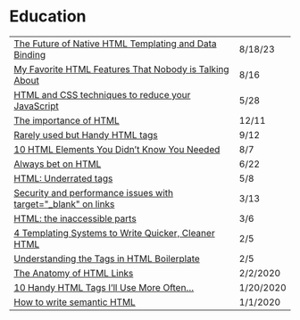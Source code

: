 # Education

|                                                                                                                                                                                                |           |
| ---------------------------------------------------------------------------------------------------------------------------------------------------------------------------------------------- | --------- |
| [The Future of Native HTML Templating and Data Binding](https://eisenbergeffect.medium.com/the-future-of-native-html-templating-and-data-binding-5f3e52fda259)                                 | 8/18/23   |
| [My Favorite HTML Features That Nobody is Talking About](https://radiant-brushlands-42789.herokuapp.com/blog.devgenius.io/my-favorite-html-features-that-nobody-is-talking-about-88dc28c9e92b) | 8/16      |
| [HTML and CSS techniques to reduce your JavaScript](https://calendar.perfplanet.com/2020/html-and-css-techniques-to-reduce-your-javascript/)                                                   | 5/28      |
| [The importance of HTML](https://jerryjones.dev/2020/04/20/the-importance-of-html/)                                                                                                            | 12/11     |
| [Rarely used but Handy HTML tags](https://medium.com/swlh/rarely-used-but-handy-html-tags-d000cd3050b3)                                                                                        | 9/12      |
| [10 HTML Elements You Didn’t Know You Needed](https://medium.com/@emmabostian/10-html-tags-you-didnt-know-you-needed-2f9d288707ec)                                                             | 8/7       |
| [Always bet on HTML](https://gomakethings.com/always-bet-on-html/?mc\_cid=ac13b13393\&mc\_eid=\[UNIQID])                                                                                       | 6/22      |
| [HTML: Underrated tags](https://itnext.io/html-underrated-tags-119ef3e45b94)                                                                                                                   | 5/8       |
| [Security and performance issues with target="\_blank" on links](https://gomakethings.com/security-and-performance-issues-with-target\_blank-on-links/?mc\_cid=6325cab52b\&mc\_eid=\[UNIQID])  | 3/13      |
| [HTML: the inaccessible parts](https://gomakethings.com/html-the-inaccessible-parts/?mc\_cid=9fdbc39446\&mc\_eid=\[UNIQID])                                                                    | 3/6       |
| [4 Templating Systems to Write Quicker, Cleaner HTML](https://medium.com/@bretcameron/so-you-think-you-know-html-7813c03f8ff6)                                                                 | 2/5       |
| [Understanding the Tags in HTML Boilerplate](https://medium.com/better-programming/understanding-the-tags-in-html-boilerplate-38d1ae2805f7)                                                    | 2/5       |
| [The Anatomy of HTML Links](https://medium.com/better-programming/a-primer-on-html-links-af632c4857e0)                                                                                         | 2/2/2020  |
| [10 Handy HTML Tags I’ll Use More Often…](https://medium.com/better-programming/10-handy-html-tags-ill-use-more-often-914a97efc3fb)                                                            | 1/20/2020 |
| [How to write semantic HTML](https://medium.com/@RozenMD/how-to-write-semantic-html-30ddefd86159)                                                                                              | 1/1/2020  |
